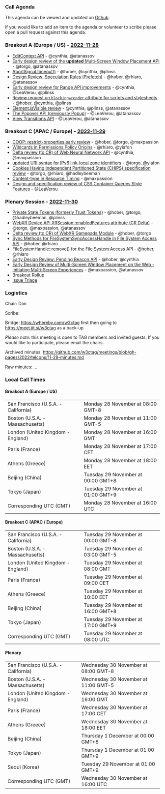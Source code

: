 ### Call Agenda

This agenda can be viewed and updated on [Github](https://github.com/w3ctag/meetings/blob/gh-pages/2022/telcons/11-28-agenda.md).

If you would like to add an item to the agenda or volunteer to scribe please open a pull request against this agenda.

### Breakout A (Europe / US) - [2022-11-28](https://www.timeanddate.com/worldclock/converter.html?iso=20221128T160000&p1=224&p2=43&p3=136&p4=195&p5=26&p6=33&p7=248&p8=235)

* [EditContext API](https://github.com/w3ctag/design-reviews/issues/416) - @cynthia, @atanassov
* [Early design review of the **updated** Multi-Screen Window Placement API](https://github.com/w3ctag/design-reviews/issues/602) - @torgo, @atanassov
* [AbortSignal.timeout()](https://github.com/w3ctag/design-reviews/issues/711) - @hober, @cynthia, @plinss
* [Design Review: Speculation Rules (Prefetch)](https://github.com/w3ctag/design-reviews/issues/721) - @hober, @rhiaro, @atanassov
* [Early design review for Range API improvements](https://github.com/w3ctag/design-reviews/issues/725) - @cynthia, @LeaVerou, @plinss
* [Review request on `blocking=render` attribute for scripts and stylesheets](https://github.com/w3ctag/design-reviews/issues/727) - @hober, @cynthia, @plinss
* [Element.isVisible review](https://github.com/w3ctag/design-reviews/issues/734) - @cynthia, @plinss, @atanassov
* [The Popover API (previously Popup)](https://github.com/w3ctag/design-reviews/issues/743) - @LeaVerou, @atanassov
* [View Transitions API](https://github.com/w3ctag/design-reviews/issues/748) - @LeaVerou, @atanassov

### Breakout C (APAC / Europe) - [2022-11-29](https://www.timeanddate.com/worldclock/converter.html?iso=20221129T080000&p1=224&p2=43&p3=136&p4=195&p5=26&p6=33&p7=248&p8=235)

* [COOP: restrict-properties early review](https://github.com/w3ctag/design-reviews/issues/760) - @hober, @torgo, @maxpassion
* [Wildcards in Permissions Policy Origins](https://github.com/w3ctag/design-reviews/issues/765) - @rhiaro, @ylafon
* [Delta review (to CR) of Web Neural Network API](https://github.com/w3ctag/design-reviews/issues/771) - @cynthia, @maxpassion
* [updated URI syntax for IPv6 link-local zone identifiers](https://github.com/w3ctag/design-reviews/issues/774) - @torgo, @ylafon
* [Cookies Having Independent Partitioned State (CHIPS) specification review](https://github.com/w3ctag/design-reviews/issues/779) - @torgo, @rhiaro, @hadleybeeman
* [Content-type in Resource Timing](https://github.com/w3ctag/design-reviews/issues/785) - @maxpassion
* [Design and specification review of CSS Container Queries Style Features](https://github.com/w3ctag/design-reviews/issues/787) - @LeaVerou


### Plenary Session - [2022-11-30](https://www.timeanddate.com/worldclock/converter.html?iso=20221130T160000&p1=224&p2=43&p3=136&p4=195&p5=26&p6=33&p7=248&p8=235)

* [Private State Tokens (formerly Trust Tokens)](https://github.com/w3ctag/design-reviews/issues/780) - @hober, @torgo, @hadleybeeman, @plinss
* [WebXR Device API XRSession::enabledFeatures attribute (CR Delta)](https://github.com/w3ctag/design-reviews/issues/782) - @torgo, @maxpassion, @atanassov
* [Delta review (to CR) of WebXR Gamepads Module](https://github.com/w3ctag/design-reviews/issues/770) - @hober, @torgo
* [Sync Methods for FileSystemSyncAccessHandle in File System Access API](https://github.com/w3ctag/design-reviews/issues/772) - @hober, @rhiaro
* [FileSystemHandle::remove() for the File System Access API](https://github.com/w3ctag/design-reviews/issues/773) - @hober, @rhiaro
* [Early Design Review: Pending Beacon API](https://github.com/w3ctag/design-reviews/issues/776) - @hober, @cynthia
* [Early Design Review of Multi-Screen Window Placement on the Web - Initiating Multi-Screen Experiences](https://github.com/w3ctag/design-reviews/issues/767) - @maxpassion, @atanassov
* Breakout Rollup
* [Issue Triage](https://github.com/w3ctag/design-reviews/issues?q=is%3Aissue+is%3Aopen+label%3A%22Progress%3A+untriaged%22)

### Logistics

Chair: Dan

Scribe:

Bridge: https://whereby.com/w3ctag first then going to https://meet.jit.si/w3ctag as a back-up

*Please note*: this meeting is open to TAG members and invited guests. If you would like to participate, please email the chairs.

Archived minutes: https://github.com/w3ctag/meetings/blob/gh-pages/2022/telcons/11-28-minutes.md

Raw minutes: ...


### Local Call Times

#### Breakout A (Europe / US)

<table>
<tr><td> San Francisco (U.S.A. - California) <td> Monday 28 November at 08:00 GMT-8</td></tr>
<tr><td> Boston (U.S.A. - Massachusetts) <td> Monday 28 November at 11:00 GMT-5</td></tr>
<tr><td> London (United Kingdom - England) <td> Monday 28 November at 16:00 GMT</td></tr>
<tr><td> Paris (France) <td> Monday 28 November at 17:00 CET</td></tr>
<tr><td> Athens (Greece) <td> Monday 28 November at 18:00 EET</td></tr>
<tr><td> Beijing (China) <td> Tuesday 29 November at 00:00 GMT+8</td></tr>
<tr><td> Tokyo (Japan) <td> Tuesday 29 November at 01:00 GMT+9</td></tr>
<tr><td> Corresponding UTC (GMT) <td> Monday 28 November at 16:00 UTC</td></tr>
</table>

#### Breakout C (APAC / Europe)

<table>
<tr><td> San Francisco (U.S.A. - California) <td> Tuesday 29 November at 00:00 GMT-8</td></tr>
<tr><td> Boston (U.S.A. - Massachusetts) <td> Tuesday 29 November at 03:00 GMT-5</td></tr>
<tr><td> London (United Kingdom - England) <td> Tuesday 29 November at 08:00 GMT</td></tr>
<tr><td> Paris (France) <td> Tuesday 29 November at 09:00 CET</td></tr>
<tr><td> Athens (Greece) <td> Tuesday 29 November at 10:00 EET</td></tr>
<tr><td> Beijing (China) <td> Tuesday 29 November at 16:00 GMT+8</td></tr>
<tr><td> Tokyo (Japan) <td> Tuesday 29 November at 17:00 GMT+9</td></tr>
<tr><td> Corresponding UTC (GMT) <td> Tuesday 29 November at 08:00 UTC</td></tr>
</table>

#### Plenary

<table>
<tr><td> San Francisco (U.S.A. - California) <td> Wednesday 30 November at 08:00 GMT-8</td></tr>
<tr><td> Boston (U.S.A. - Massachusetts) <td> Wednesday 30 November at 11:00 GMT-5</td></tr>
<tr><td> London (United Kingdom - England) <td> Wednesday 30 November at 16:00 GMT</td></tr>
<tr><td> Paris (France) <td> Wednesday 30 November at 17:00 CET</td></tr>
<tr><td> Athens (Greece) <td> Wednesday 30 November at 18:00 EET</td></tr>
<tr><td> Beijing (China) <td> Thursday 1 December at 00:00 GMT+8</td></tr>
<tr><td> Tokyo (Japan) <td> Thursday 1 December at 01:00 GMT+9</td></tr>
<tr><td> Seoul (Korea) <td> Tuesday 29 November at 01:00 GMT+9</td></tr>
<tr><td> Corresponding UTC (GMT) <td> Wednesday 30 November at 16:00 UTC</td></tr>
</table>

